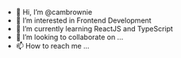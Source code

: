 - 👋 Hi, I’m @cambrownie
- 👀 I’m interested in Frontend Development
- 🌱 I’m currently learning ReactJS and TypeScript
- 💞️ I’m looking to collaborate on ...
- 📫 How to reach me ...

<!---
cambrownie/cambrownie is a ✨ special ✨ repository because its `README.md` (this file) appears on your GitHub profile.
You can click the Preview link to take a look at your changes.
--->

